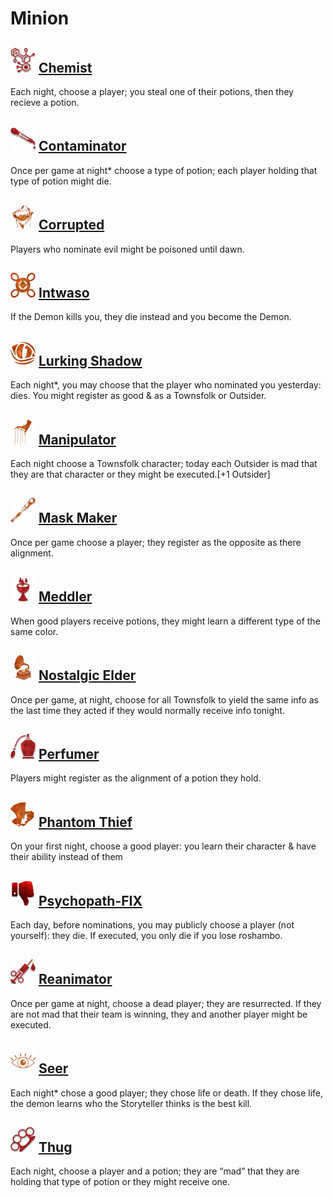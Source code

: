 # Minion

## ![](Chemist/.image_big.png) [Chemist](Chemist)
Each night, choose a player; you steal one of their potions, then they recieve a potion.

## ![](Contaminator/.image_big.png) [Contaminator](Contaminator)
Once per game at night* choose a type of potion; each player holding that type of potion might die.

## ![](Corrupted/.image_big.png) [Corrupted](Corrupted)
Players who nominate evil might be poisoned until dawn.

## ![](Intwaso/.image_big.png) [Intwaso](Intwaso)
If the Demon kills you, they die instead and you become the Demon.

## ![](Lurking%20Shadow/.image_big.png) [Lurking Shadow](Lurking%20Shadow)
Each night*, you may choose that the player who nominated you yesterday: dies. You might register as good & as a Townsfolk or Outsider.

## ![](Manipulator/.image_big.png) [Manipulator](Manipulator)
Each night choose a Townsfolk character; today each Outsider is mad that they are that character or they might be executed.[+1 Outsider]

## ![](Mask%20Maker/.image_big.png) [Mask Maker](Mask%20Maker)
Once per game choose a player; they register as the opposite as there alignment.

## ![](Meddler/.image_big.png) [Meddler](Meddler)
When good players receive potions, they might learn a different type of the same color.

## ![](Nostalgic%20Elder/.image_big.png) [Nostalgic Elder](Nostalgic%20Elder)
Once per game, at night, choose for all Townsfolk to yield the same info as the last time they acted if they would normally receive info tonight.

## ![](Perfumer/.image_big.png) [Perfumer](Perfumer)
Players might register as the alignment of a potion they hold.

## ![](Phantom%20Thief/.image_big.png) [Phantom Thief](Phantom%20Thief)
On your first night, choose a good player: you learn their character & have their ability instead of them

## ![](.image_big.png) [Psychopath-FIX](Psychopath-FIX)
Each day, before nominations, you may publicly choose a player (not yourself): they die. If executed, you only die if you lose roshambo.

## ![](Reanimator/.image_big.png) [Reanimator](Reanimator)
Once per game at night, choose a dead player; they are resurrected. If they are not mad that their team is winning, they and another player might be executed.

## ![](Seer/.image_big.png) [Seer](Seer)
Each night* chose a good player; they chose life or death. If they chose life, the demon learns who the Storyteller thinks is the best kill.

## ![](Thug/.image_big.png) [Thug](Thug)
Each night, choose a player and a potion; they are “mad” that they are holding that type of potion or they might receive one.

